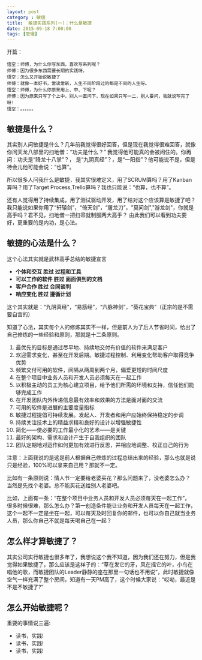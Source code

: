```yaml
---
layout: post
category : 敏捷
title:  敏捷实践系列(一)：什么是敏捷
date: 2015-09-18 7:00:00
tags: [管理]
---
```


开篇：

	悟空：师傅，为什么你写东西，喜欢写系列呢？
	师傅：因为很多东西需要长期的实践呀。
	悟空：怎么又开始说敏捷了
	师傅：就像一本好书，常读常新，人生不同阶段过的都是不同的人生呀。
	悟空：师傅，为什么你原来用上、中、下呢？
	师傅：因为原来只写了个上中，别人一直问下，现在如果只写一二，别人要问，我就说写完了呀!
	悟空：。。。。。。

## 敏捷是什么？

其实别人问敏捷是什么？几年前我觉得很好回答，但是现在我觉得很难回答，就像你问天龙八部里的扫地僧：“功夫是什么？” 我觉得他可能真的会被问住的。你再问：功夫是“降龙十八掌”？， 是“九阴真经”？，是“一阳指”？他可能说不是，但是待会儿他可能会说：“也算”。

所以很多人问我什么是敏捷，我其实很难定义，用了SCRUM算吗？用了Kanban算吗？用了Target Process,Trello算吗？我也只能说：“也算，也不算”。

还有人觉得用了持续集成，用了测试驱动开发，用了结对这个应该算是敏捷了吧？ 我只能说如果你用了“轩辕剑”，“倚天剑”，“屠龙刀”，"莫问剑","游龙剑"，你就是高手吗？君不见，扫地僧一把扫帚就制服两大高手？ 由此我们可以看到功夫要好，更重要的是内功，是心法。

## 敏捷的心法是什么？

这个心法其实就是武林高手总结的敏捷宣言

* **个体和交互         胜过   过程和工具**
* **可以工作的软件     胜过   面面俱到的文档**
* **客户合作          胜过   合同谈判**
* **响应变化          胜过   遵循计划**

这个其实就是：“九阴真经”，“易筋经”，“六脉神剑”，“葵花宝典”（正宗的是不需要自宫的）

知道了心法，其实每个人的修炼其实不一样，但是前人为了后人节省时间，给出了自己修炼的一些经验和原则，那就是十二条原则。

1.  最优先的目标是通过尽早地、持续地交付有价值的软件来满足客户
2.  欢迎需求变化，甚至在开发后期。敏捷过程控制、利用变化帮助客户取得竞争优势
3.  频繁交付可用的软件，间隔从两周到两个月，偏爱更短的时间尺度
4.  在整个项目中业务人员和开发人员必须每天在一起工作
5.  以积极主动的员工为核心建立项目，给予他们所需的环境和支持，信任他们能够完成工作
6.  在开发团队内外传递信息最有效率和效果的方法是面对面的交流
7.  可用的软件是进展的主要度量指标
8.  敏捷过程提倡可持续发展。发起人、开发者和用户应始终保持稳定的步调
9.  持续关注技术上的精益求精和良好的设计以增强敏捷性
10. 简化——使必要的工作最小化的艺术——是关键
11. 最好的架构、需求和设计产生于自我组织的团队
12. 团队定期地对运作如何更加有效进行反思，并相应地调整、校正自己的行为

注意：上面我说的是这是前人根据自己修炼的过程总结出来的经验，那么也就是说只是经验，100%可以拿来自己用？那就不一定。

比如有一条原则说：情人节一定要给老婆买花？那么问题来了，没老婆怎么办？ 当然是先找个老婆。总不能买花送给别人老婆吧。

比如，上面有一条：“在整个项目中业务人员和开发人员必须每天在一起工作”， 很多时候很难，那么怎么办？第一创造条件能让业务和开发人员每天在一起工作，这个一起不一定是坐在一起，可以每天及时回复你的邮件，也可以你自己就当业务人员，那么你自己不就是每天喝自己在一起？

## 怎么样才算敏捷了？

其实公司实行敏捷也很多年了，我想说这个我不知道，因为我们还在努力，但是我觉得如果敏捷了，那么应该是这样子的：“草在发它的牙，风在摇它的叶，小鸟在唱他的歌，而敏捷团队的Leader静静的座在那里一句话也不用说”，此时敏捷就像空气一样充满了整个房间，知道有一天PM高了，这个时候大家说：“哎呦，最近是不是不敏捷了?”

## 怎么开始敏捷呢？

重要的事情说三遍:

* 读书，实践!
* 读书，实践!
* 读书，实践!

